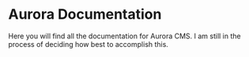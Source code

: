 # Aurora Documentation

Here you will find all the documentation for Aurora CMS. I am still in the process of deciding how best to accomplish this.
